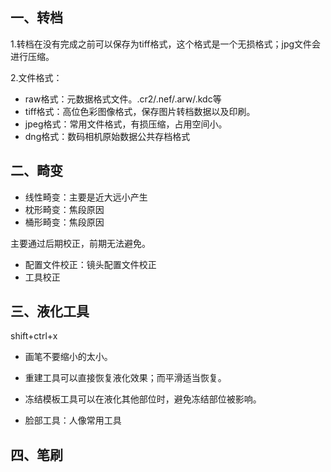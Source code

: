 ## 一、转档

1.转档在没有完成之前可以保存为tiff格式，这个格式是一个无损格式；jpg文件会进行压缩。

2.文件格式：

- raw格式：元数据格式文件。.cr2/.nef/.arw/.kdc等
- tiff格式：高位色彩图像格式，保存图片转档数据以及印刷。
- jpeg格式：常用文件格式，有损压缩，占用空间小。
- dng格式：数码相机原始数据公共存档格式

## 二、畸变

- 线性畸变：主要是近大远小产生
- 枕形畸变：焦段原因
- 桶形畸变：焦段原因

主要通过后期校正，前期无法避免。

- 配置文件校正：镜头配置文件校正
- 工具校正

## 三、液化工具

shift+ctrl+x

- 画笔不要缩小的太小。

- 重建工具可以直接恢复液化效果；而平滑适当恢复。

- 冻结模板工具可以在液化其他部位时，避免冻结部位被影响。

- 脸部工具：人像常用工具

## 四、笔刷









